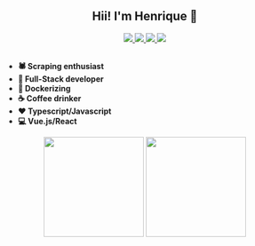 <h2 align="center">
 Hii! I'm Henrique 👋
</h2>

<div align="center" style="display: inline_block;">
 <a href="https://t.me/pedrohenriquedev">
  <img src="https://img.shields.io/badge/Telegram-0D6BDB?style=for-the-badge&logo=telegram&logoColor=white" target="_blank">
 </a>

 <a href="https://pedrohdev.tech">
  <img src="https://img.shields.io/badge/Website-FF5244?style=for-the-badge&logo=website&logoColor=white">
 </a>

 <a href="https://www.linkedin.com/in/pedro-henrique-089539219/">
  <img src="https://img.shields.io/badge/-LinkedIn-%230077B5?style=for-the-badge&logo=linkedin&logoColor=white">
 </a> 

  <a href="mailto:contact@pedrohdev.tech">
   <img src="https://img.shields.io/badge/-Email-%23333?style=for-the-badge&logo=gmail&logoColor=white">
  </a>
</div>

<br/>

- **🕷 Scraping enthusiast**
- **🔭 Full-Stack developer**
- **🐳 Dockerizing**
- **☕ Coffee drinker**
- **❤ Typescript/Javascript**
- **💻 Vue.js/React**

<div align="center">
  <img height="180em" src="https://github-readme-stats.vercel.app/api?username=pedrohdev&show_icons=true&theme=tokyonight&include_all_commits=true&count_private=true"/>
  <img height="180em" src="https://github-readme-stats.vercel.app/api/top-langs/?username=pedrohdev&layout=compact&langs_count=7&theme=tokyonight"/>
</div>
